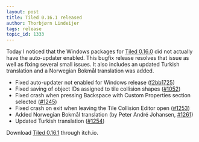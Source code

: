 ```yaml
---
layout: post
title: Tiled 0.16.1 released
author: Thorbjørn Lindeijer
tags: release
topic_id: 1333
---
```


Today I noticed that the Windows packages for [Tiled 0.16.0](http://discourse.mapeditor.org/t/tiled-0-16-0-released/1206) did not actually have the auto-updater enabled. This bugfix release resolves that issue as well as fixing several small issues. It also includes an updated Turkish translation and a Norwegian Bokmål translation was added.

* Fixed auto-updater not enabled for Windows release ([f2bb1725](https://github.com/bjorn/tiled/commit/f2bb17256d81dc10f3580c196e394926af2c278b))
* Fixed saving of object IDs assigned to tile collision shapes ([#1052](https://github.com/bjorn/tiled/issues/1052))
* Fixed crash when pressing Backspace with Custom Properties section selected ([#1245](https://github.com/bjorn/tiled/issues/1245))
* Fixed crash on exit when leaving the Tile Collision Editor open ([#1253](https://github.com/bjorn/tiled/issues/1253))
* Added Norwegian Bokmål translation (by Peter André Johansen, [#1261](https://github.com/bjorn/tiled/pull/1261))
* Updated Turkish translation ([#1254](https://github.com/bjorn/tiled/pull/1254))

Download [Tiled 0.16.1](https://thorbjorn.itch.io/tiled) through itch.io.
